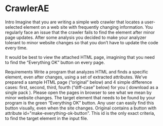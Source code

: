 # CrawlerAE
Intro
Imagine that you are writing a simple web crawler that locates a user-selected element on a web site with frequently changing information. You regularly face an issue that the crawler fails to find the element after minor page updates. After some analysis you decided to make your analyzer tolerant to minor website changes so that you don’t have to update the code every time.

It would be best to view the attached HTML page, imagining that you need to find the “Everything OK” button on every page.

Requirements
Write a program that analyzes HTML and finds a specific element, even after changes, using a set of extracted attributes. We’ve prepared a sample HTML page (“original” below) and 4 simple difference cases: first, second, third, fourth (“diff-case” below) for you ( download as a single pack ). Please open the pages in browser to see what we mean by minor website changes. The target element that needs to be found by your program is the green “Everything OK” button. Any user can easily find this button visually, even when the site changes. Original contains a button with attribute id="make-everything-ok-button". This id is the only exact criteria, to find the target element in the input file.
